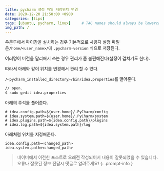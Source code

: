 ```yaml
---
title: pycharm 설정 파일 저장위치 변경
date: 2020-12-20 21:50:00 +0900
categories: [tips]
tags: [ubuntu, pycharm, linux]     # TAG names should always be lowercase
img_path: /
---
```


우분투에서 파이참을 설치하는 경우 기본적으로 사용자 설정 파일은`/home/<user_name>/`에 `.pycharm-version` 식으로 저장된다.



여러명이 버전을 달리해서 쓰는 경우 관리가 좀 불편해진다(설정이 겹치기도 한다).

따라서 아래와 같이 위치를 변경해서 관리 할 수 있다.



`/<pycharm_installed_directory>/bin/idea.properties`를 열어준다.

~~~bash
// open. 
$ sudo gedit idea.properties
~~~



아래의 주석을 풀어준다.

~~~
# idea.config.path=${user.home}/.PyCharm/config 
# idea.system.path=${user.home}/.PyCharm/system 
# idea.plugins.path=${idea.config.path}/plugins 
# idea.log.path=${idea.system.path}/log
~~~



아래처럼 위치를 지정해준다.

~~~
idea.config.path=<changed_path> 
idea.system.path=<changed_path>
~~~

> 네이버에서 이전한 포스트로 오래전 작성되어서 내용이 잘못되었을 수 있습니다. 오류나 잘못된 정보 전달시 댓글로 알려주세요!
{: .prompt-info }